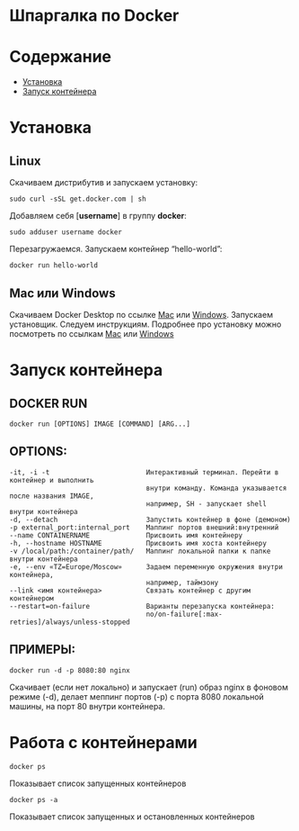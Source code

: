 # Шпаргалка по Docker

# Содержание

   * [Установка](#установка)
   * [Запуск контейнера](#Запуск_контейнера)
   
# Установка

## Linux

Скачиваем дистрибутив и запускаем установку:
```
sudo curl -sSL get.docker.com | sh
```
Добавляем себя [**username**] в группу **docker**:
```
sudo adduser username docker
```
Перезагружаемся. Запускаем контейнер “hello-world”:
```
docker run hello-world
```

## Mac или Windows

Скачиваем Docker Desktop по ссылке [Mac](https://download.docker.com/mac/stable/Docker.dmg) или [Windows](https://download.docker.com/win/stable/InstallDocker.msi). 
Запускаем установщик. Следуем инструкциям. Подробнее про установку можно посмотреть по ссылкам [Mac](https://docs.docker.com/docker-for-mac/install/) или [Windows](https://docs.docker.com/docker-for-windows/install/)

# Запуск контейнера

## DOCKER RUN
```
docker run [OPTIONS] IMAGE [COMMAND] [ARG...]
```

## OPTIONS:
    -it, -i -t                        Интерактивный терминал. Перейти в контейнер и выполнить
                                      внутри команду. Команда указывается после названия IMAGE, 
                                      например, SH - запускает shell внутри контейнера
    -d, --detach                      Запустить контейнер в фоне (демоном)
    -p external_port:internal_port    Маппинг портов внешний:внутренний
    --name CONTAINERNAME              Присвоить имя контейнеру
    -h, --hostname HOSTNAME           Присвоить имя хоста контейнеру
    -v /local/path:/container/path/   Маппинг локальной папки к папке внутри контейнера
    -e, --env «TZ=Europe/Moscow»      Задаем переменную окружения внутри контейнера,
                                      например, таймзону
    --link <имя контейнера>           Связать контейнер с другим контейнером
    --restart=on-failure              Варианты перезапуска контейнера:
                                      no/on-failure[:max-retries]/always/unless-stopped
    
## ПРИМЕРЫ:
```
docker run -d -p 8080:80 nginx
```
Скачивает (если нет локально) и запускает (run) образ nginx в фоновом режиме (-d), делает меппинг портов (-p) с порта 8080 локальной машины, на порт 80 внутри контейнера. 

# Работа с контейнерами
```
docker ps
```
Показывает список запущенных контейнеров
```
docker ps -a
```
Показывает список запущенных и остановленных контейнеров

